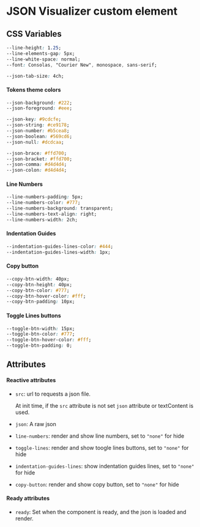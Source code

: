 # JSON Visualizer custom element



## CSS Variables

```css
--line-height: 1.25;
--line-elements-gap: 5px;
--line-white-space: normal;
--font: Consolas, "Courier New", monospace, sans-serif;
```

```css
--json-tab-size: 4ch;
```

#### Tokens theme colors
```css
--json-background: #222;
--json-foreground: #eee;

--json-key: #9cdcfe;           
--json-string: #ce9178;        
--json-number: #b5cea8;        
--json-boolean: #569cd6;       
--json-null: #dcdcaa;  

--json-brace: #ffd700;         
--json-bracket: #ffd700;       
--json-comma: #d4d4d4;         
--json-colon: #d4d4d4; 
```

#### Line Numbers

```css
--line-numbers-padding: 5px;
--line-numbers-color: #777;
--line-numbers-background: transparent;
--line-numbers-text-align: right;
--line-numbers-width: 2ch;
```

#### Indentation Guides

```css
--indentation-guides-lines-color: #444;
--indentation-guides-lines-width: 1px;
```

#### Copy button

```css
--copy-btn-width: 40px;
--copy-btn-height: 40px;
--copy-btn-color: #777;
--copy-btn-hover-color: #fff;
--copy-btn-padding: 10px;
```

#### Toggle Lines buttons

```css
--toggle-btn-width: 15px;
--toggle-btn-color: #777;
--toggle-btn-hover-color: #fff;
--toggle-btn-padding: 0;
```


## Attributes

#### Reactive attributes

- `src`: url to requests a json file.

    At init time, if the `src` attribute is not set `json` attribute or textContent is used.

- `json`: A raw json

- `line-numbers`: render and show line numbers, set to `"none"` for hide

- `toggle-lines`: render and show toogle lines buttons, set to `"none"` for hide

- `indentation-guides-lines`: show indentation guides lines, set to `"none"` for hide

- `copy-button`: render and show copy button, set to `"none"` for hide





#### Ready attributes

- `ready`: Set when the component is ready, and the json is loaded and render.